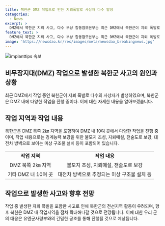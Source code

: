 ```yaml
---
title: 북한군 DMZ 작업으로 인한 지뢰폭발로 사상자 다수 발생
categories:
  - News
excerpt: >
  DMZ에서 북한군 지뢰 사고, 다수 부상 합동참모본부는 최근 DMZ에서 북한군이 지뢰 폭발로 다수 부상, 사망한 사고를 발표했다. DMZ 북쪽 2㎞ 지역에서 불모지 조성, 지뢰매설, 대전차 방벽 건설 등 작업을 진행 중인 북한군은 최근에는 수백 명의 병력을 동원해 이런 작업을 이례적으로 확대하고 있다. 또한, 북한군이 건설 중인 방벽은 대전차 장애물로평가되며, 우발상황 대비를 위해 우리군은 북한군의 활동을 면밀히 추적하고 유엔군사령부와 공조하고 있다고 합참은 밝혔다.
feature_text: >
  DMZ에서 북한군 지뢰 사고, 다수 부상 합동참모본부는 최근 DMZ에서 북한군이 지뢰 폭발로 다수 부상, 사망한 사고를 발표했다. DMZ 북쪽 2㎞ 지역에서 불모지 조성, 지뢰매설, 대전차 방벽 건설 등 작업을 진행 중인 북한군은 최근에는 수백 명의 병력을 동원해 이런 작업을 이례적으로 확대하고 있다. 또한, 북한군이 건설 중인 방벽은 대전차 장애물로평가되며, 우발상황 대비를 위해 우리군은 북한군의 활동을 면밀히 추적하고 유엔군사령부와 공조하고 있다고 합참은 밝혔다.
image: 'https://newsdao.kr/res/images/meta/newsdao_breakingnews.jpg'
---
```


<p><img src="https://newsdao.kr/res/images/meta/newsdao_breakingnews.jpg" alt="implanttips 속보" /></p>

<h2 data-ke-size="size26">비무장지대(DMZ) 작업으로 발생한 북한군 사고의 원인과 상황</h2>

<p data-ke-size="size16">최근 DMZ에서 작업 중인 북한군이 지뢰 폭발로 다수의 사상자가 발생하였으며, 북한군은 DMZ 내에 다양한 작업을 진행 중이다. 이에 대한 자세한 내용을 알아보겠습니다.</p>

<h2 data-ke-size="size26">작업 지역과 작업 내용</h2>

<p data-ke-size="size16">북한군은 DMZ 북쪽 2㎞ 지역을 포함하여 DMZ 내 10여 곳에서 다양한 작업을 진행 중이며, 작업 내용으로는 경계능력 보강을 위한 불모지 조성, 지뢰매설, 전술도로 보강, 대전차 방벽으로 보이는 미상 구조물 설치 등이 포함되어 있습니다.</p>

<table>
    <tr>
        <td style="text-align: center; height: 17px;"><b>작업 지역</b></td>
        <td style="text-align: center; height: 17px;"><b>작업 내용</b></td>
    </tr>
    <tr>
        <td style="text-align: center; height: 17px;">DMZ 북쪽 2㎞ 지역</td>
        <td style="text-align: center; height: 17px;">불모지 조성, 지뢰매설, 전술도로 보강</td>
    </tr>
    <tr>
        <td style="text-align: center; height: 17px;">기타 DMZ 내 10여 곳</td>
        <td style="text-align: center; height: 17px;">대전차 방벽으로 추정되는 미상 구조물 설치 등</td>
    </tr>
</table>

<h2 data-ke-size="size26">작업으로 발생한 사고와 향후 전망</h2>

<p data-ke-size="size16">작업 중 발생한 지뢰 폭발을 포함한 사고로 인해 북한군의 전선지역 활동이 우려되며, 향후 북한은 DMZ 내 작업지역을 점차 확대해나갈 것으로 전망됩니다. 이에 대한 우리 군의 대응은 유엔군사령부와의 긴밀한 공조를 통해 진행될 것으로 예상됩니다.</p>

